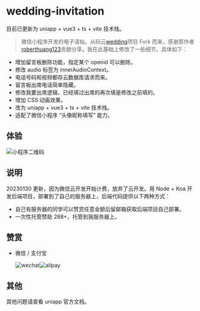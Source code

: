 <!--
 * @Author: zouyaoji@https://github.com/zouyaoji
 * @Date: 2020-12-12 16:15:26
 * @LastEditTime: 2023-01-30 15:11:43
 * @LastEditors: zouyaoji
 * @Description:
 * @FilePath: \wedding-invitation-github\README.md
-->

# wedding-invitation

目前已更新为 uniapp + vue3 + ts + vite 技术栈。

> 微信小程序开发的电子请帖。从码云[wedding](https://gitee.com/roberthuang123/wedding)项目 Fork 而来，感谢原作者[roberthuang123](https://gitee.com/roberthuang123)贡献分享。我在此基础上修改了一些细节，具体如下：

- 增加留言板删除功能，指定某个 openid 可以删除。
- 修改 audio 标签为 innerAudioContext。
- 电话号码和视频都存云数据库请求而来。
- 留言板出席电话简单隐藏。
- 修改我要出席逻辑，已经填过出席的再次填是修改之前填的。
- 增加 CSS 动画效果。
- 改为 uniapp + vue3 + ts + vite 技术栈。
- 适配了微信小程序 “头像昵称填写” 能力。

## 体验

![小程序二维码](./ma.jpg)

## 说明

20230130 更新，因为微信云开发开始计费，放弃了云开发。用 Node + Koa 开发后端项目，部署到了自己的服务器上，后端代码提供以下两种方式：

- 自己有服务器的同学可以赞赏任意金额后留邮箱获取后端项目自己部署。
- 一次性托管赞助 288+，托管到我服务器上。

## 赞赏

- 微信 / 支付宝

  <div style="display: flex">
    <img alt="wechat" title="wechat" src="https://zouyaoji.top/vue-cesium/images/wechat.png">
    <img alt="alipay" title="alipay" src="https://zouyaoji.top/vue-cesium/images/alipay.png">
  </div>

## 其他

其他问题请查看 uniapp 官方文档。
